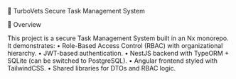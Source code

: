 🚀 TurboVets Secure Task Management System

📌 Overview

This project is a secure Task Management System built in an Nx monorepo. It demonstrates:
	•	Role-Based Access Control (RBAC) with organizational hierarchy.
	•	JWT-based authentication.
	•	NestJS backend with TypeORM + SQLite (can be switched to PostgreSQL).
	•	Angular frontend styled with TailwindCSS.
	•	Shared libraries for DTOs and RBAC logic.

